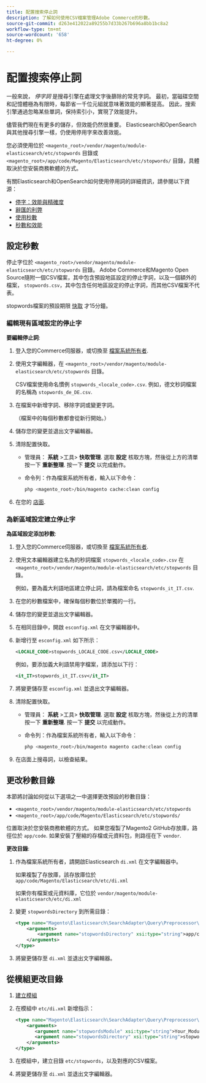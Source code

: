 ```yaml
---
title: 配置搜索停止詞
description: 了解如何使用CSV檔案管理Adobe Commerce的秒數。
source-git-commit: d263e412022a89255b7d33b267b696a8bb1bc8a2
workflow-type: tm+mt
source-wordcount: '658'
ht-degree: 0%

---
```



# 配置搜索停止詞

一般來說， _停字詞_ 是搜尋引擎在處理文字後篩除的常見字詞。 最初，當磁碟空間和記憶體極為有限時，每節省一千位元組就意味著效能的顯著提高。 因此，搜索引擎通過忽略某些單詞，保持索引小，實現了效能提升。

儘管我們現在有更多的儲存，但效能仍然很重要。 Elasticsearch和OpenSearch與其他搜尋引擎一樣，仍使用停用字來改善效能。

您必須使用位於 `<magento_root>/vendor/magento/module-elasticsearch/etc/stopwords` 目錄或 `<magento_root>/app/code/Magento/Elasticsearch/etc/stopwords/` 目錄，具體取決於您安裝商務軟體的方式。

有關Elasticsearch和OpenSearch如何使用停用詞的詳細資訊，請參閱以下資源：

- [停字：效能與精確度](https://www.elastic.co/guide/en/elasticsearch/guide/current/stopwords.html)
- [辭匯的利弊](https://www.elastic.co/guide/en/elasticsearch/guide/current/pros-cons-stopwords.html)
- [使用秒數](https://www.elastic.co/guide/en/elasticsearch/guide/current/using-stopwords.html)
- [秒數和效能](https://www.elastic.co/guide/en/elasticsearch/guide/current/stopwords-performance.html)

## 設定秒數

停止字位於 `<magento_root>/vendor/magento/module-elasticsearch/etc/stopwords` 目錄。 Adobe Commerce和Magento Open Source隨附一個CSV檔案，其中包含預設地區設定的停止字詞，以及一個額外的檔案， `stopwords.csv`，其中包含任何地區設定的停止字詞，而其他CSV檔案不代表。

stopwords檔案的預設期限 [快取](https://glossary.magento.com/cache) 才15分鐘。

### 編輯現有區域設定的停止字

**要編輯停止詞**:

1. 登入您的Commerce伺服器，或切換至 [檔案系統所有者](../../installation/prerequisites/file-system/overview.md).
1. 使用文字編輯器，在 `<magento_root>/vendor/magento/module-elasticsearch/etc/stopwords` 目錄。

   CSV檔案使用命名慣例 `stopwords_<locale_code>.csv`. 例如，德文秒詞檔案的名稱為 `stopwords_de_DE.csv`.

1. 在檔案中新增字詞、移除字詞或變更字詞。

   （檔案中的每個秒數都會從新行開始。）

1. 儲存您的變更並退出文字編輯器。
1. 清除配置快取。

   - 管理員： **系統** >工具> **快取管理**. 選取 **設定** 核取方塊，然後從上方的清單按一下 **重新整理**. 按一下 **提交** 以完成動作。

   - 命令列：作為檔案系統所有者，輸入以下命令：

      ```bash
      php <magento_root>/bin/magento cache:clean config
      ```

1. 在您的 [店面](https://glossary.magento.com/storefront).

### 為新區域設定建立停止字

**為區域設定添加秒數**:

1. 登入您的Commerce伺服器，或切換至 [檔案系統所有者](../../installation/prerequisites/file-system/overview.md).

1. 使用文本編輯器建立名為的秒詞檔案 `stopwords_<locale_code>.csv` 在 `<magento_root>/vendor/magento/module-elasticsearch/etc/stopwords` 目錄。

   例如，要為義大利語地區建立停止詞，請為檔案命名 `stopwords_it_IT.csv`.

1. 在您的秒數檔案中，確保每個秒數位於單獨的一行。
1. 儲存您的變更並退出文字編輯器。
1. 在相同目錄中，開啟 `esconfig.xml` 在文字編輯器中。
1. 新增行至 `esconfig.xml` 如下所示：

   ```xml
   <LOCALE_CODE>stopwords_LOCALE_CODE.csv</LOCALE_CODE>
   ```

   例如，要添加義大利語禁用字檔案，請添加以下行：

   ```xml
   <it_IT>stopwords_it_IT.csv</it_IT>
   ```

1. 將變更儲存至 `esconfig.xml` 並退出文字編輯器。
1. 清除配置快取。

   - 管理員： **系統** >工具> **快取管理**. 選取 **設定** 核取方塊，然後從上方的清單按一下 **重新整理**. 按一下 **提交** 以完成動作。

   - 命令列：作為檔案系統所有者，輸入以下命令：

      ```bash
      php <magento_root>/bin/magento magento cache:clean config
      ```

1. 在店面上搜尋詞，以檢查結果。

## 更改秒數目錄

本節將討論如何從以下選項之一中選擇更改預設的秒數目錄：

- `<magento_root>/vendor/magento/module-elasticsearch/etc/stopwords`
- `<magento_root>/app/code/Magento/Elasticsearch/etc/stopwords/`

位置取決於您安裝商務軟體的方式。 如果您複製了Magento2 GitHub存放庫，路徑位於 `app/code`. 如果安裝了壓縮的存檔或元資料包，則路徑在下 `vendor`.

**更改目錄**:

1. 作為檔案系統所有者，請開啟Elasticsearch `di.xml` 在文字編輯器中。

   如果複製了存放庫，該存放庫位於 `app/code/Magento/Elasticsearch/etc/di.xml`

   如果你有檔案或元資料庫，它位於 `vendor/magento/module-elasticsearch/etc/di.xml`

1. 變更 `stopwordsDirectory` 到所需目錄：

   ```xml
   <type name="Magento\Elasticsearch\SearchAdapter\Query\Preprocessor\Stopwords">
       <arguments>
           <argument name="stopwordsDirectory" xsi:type="string">app/code/Magento/Elasticsearch/etc/stopwords</argument>
       </arguments>
   </type>
   ```

1. 將變更儲存至 `di.xml` 並退出文字編輯器。

## 從模組更改目錄

1. [建立模組](https://developer.adobe.com/commerce/php/development/build/component-file-structure/)
1. 在模組中 `etc/di.xml` 新增指示：

   ```xml
   <type name="Magento\Elasticsearch\SearchAdapter\Query\Preprocessor\Stopwords">
       <arguments>
          <argument name="stopwordsModule" xsi:type="string">Your_Module</argument>
          <argument name="stopwordsDirectory" xsi:type="string">stopwords</argument>
       </arguments>
   </type>
   ```

1. 在模組中，建立目錄 `etc/stopwords`，以及對應的CSV檔案。

1. 將變更儲存至 `di.xml` 並退出文字編輯器。
